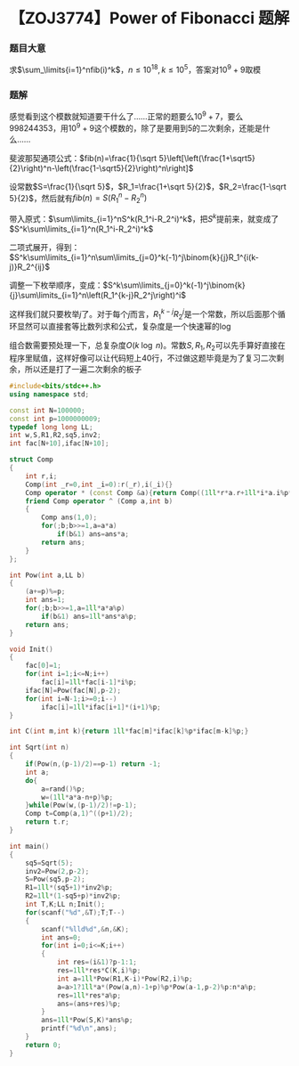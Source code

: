 # 【ZOJ3774】Power of Fibonacci 题解

### 题目大意

求$\sum_\limits{i=1}^nfib(i)^k$，$n\leq10^{18},k\leq10^5$，答案对$10^9+9$取模

### 题解

感觉看到这个模数就知道要干什么了……正常的题要么$10^9+7$，要么$998244353$，用$10^9+9$这个模数的，除了是要用到$5$的二次剩余，还能是什么……

斐波那契通项公式：$fib(n)=\frac{1}{\sqrt 5}\left[\left(\frac{1+\sqrt5}{2}\right)^n-\left(\frac{1-\sqrt5}{2}\right)^n\right]$

设常数$S=\frac{1}{\sqrt 5}$，$R_1=\frac{1+\sqrt 5}{2}$，$R_2=\frac{1-\sqrt 5}{2}$，然后就有$fib(n)=S(R_1^n-R_2^n)$

带入原式：$\sum\limits_{i=1}^nS^k(R_1^i-R_2^i)^k$，把$S^k$提前来，就变成了$S^k\sum\limits_{i=1}^n(R_1^i-R_2^i)^k$

二项式展开，得到：$S^k\sum\limits_{i=1}^n\sum\limits_{j=0}^k(-1)^j\binom{k}{j}R_1^{i(k-j)}R_2^{ij}$

调整一下枚举顺序，变成：$S^k\sum\limits_{j=0}^k(-1)^j\binom{k}{j}\sum\limits_{i=1}^n\left(R_1^{k-j}R_2^j\right)^i$

这样我们就只要枚举$j$了。对于每个$j$而言，$R_1^{k-j}R_2^j$是一个常数，所以后面那个循环显然可以直接套等比数列求和公式，复杂度是一个快速幂的$\log$

组合数需要预处理一下，总复杂度$O(k\;\log\;n)$。常数$S,R_1,R_2​$可以先手算好直接在程序里赋值，这样好像可以让代码短上40行，不过做这题毕竟是为了复习二次剩余，所以还是打了一遍二次剩余的板子

```cpp
#include<bits/stdc++.h>
using namespace std;

const int N=100000;
const int p=1000000009;
typedef long long LL;
int w,S,R1,R2,sq5,inv2;
int fac[N+10],ifac[N+10];

struct Comp
{
    int r,i;
    Comp(int _r=0,int _i=0):r(_r),i(_i){}
    Comp operator * (const Comp &a){return Comp((1ll*r*a.r+1ll*i*a.i%p*w)%p,(1ll*r*a.i+1ll*i*a.r)%p);}
    friend Comp operator ^ (Comp a,int b)
    {
        Comp ans(1,0);
        for(;b;b>>=1,a=a*a)
            if(b&1) ans=ans*a;
        return ans;
    }
};

int Pow(int a,LL b)
{
    (a+=p)%=p;
    int ans=1;
    for(;b;b>>=1,a=1ll*a*a%p)
        if(b&1) ans=1ll*ans*a%p;
    return ans;
}

void Init()
{
    fac[0]=1;
    for(int i=1;i<=N;i++)
        fac[i]=1ll*fac[i-1]*i%p;
    ifac[N]=Pow(fac[N],p-2);
    for(int i=N-1;i>=0;i--)
        ifac[i]=1ll*ifac[i+1]*(i+1)%p;
}

int C(int m,int k){return 1ll*fac[m]*ifac[k]%p*ifac[m-k]%p;}

int Sqrt(int n)
{
    if(Pow(n,(p-1)/2)==p-1) return -1;
    int a;
    do{
        a=rand()%p;
        w=(1ll*a*a-n+p)%p;
    }while(Pow(w,(p-1)/2)!=p-1);
    Comp t=Comp(a,1)^((p+1)/2);
    return t.r;
}

int main()
{
    sq5=Sqrt(5);
    inv2=Pow(2,p-2);
    S=Pow(sq5,p-2);
    R1=1ll*(sq5+1)*inv2%p;
    R2=1ll*(1-sq5+p)*inv2%p;
    int T,K;LL n;Init();
    for(scanf("%d",&T);T;T--)
    {
        scanf("%lld%d",&n,&K);
        int ans=0;
        for(int i=0;i<=K;i++)
        {
            int res=(i&1)?p-1:1;
            res=1ll*res*C(K,i)%p;
            int a=1ll*Pow(R1,K-i)*Pow(R2,i)%p;
            a=a>1?1ll*a*(Pow(a,n)-1+p)%p*Pow(a-1,p-2)%p:n*a%p;
            res=1ll*res*a%p;
            ans=(ans+res)%p;
        }
        ans=1ll*Pow(S,K)*ans%p;
        printf("%d\n",ans);
    }
    return 0;
}
```



